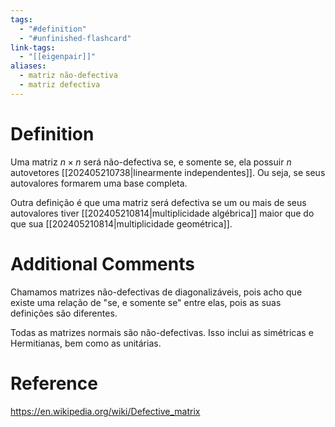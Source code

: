 ```yaml
---
tags:
  - "#definition"
  - "#unfinished-flashcard"
link-tags:
  - "[[eigenpair]]"
aliases:
  - matriz não-defectiva
  - matriz defectiva
---
```

# Definition 
Uma matriz $n \times n$ será não-defectiva se, e somente se, ela possuir $n$ autovetores [[202405210738|linearmente independentes]]. Ou seja, se seus autovalores formarem uma base completa. 

Outra definição é que uma matriz será defectiva se um ou mais de seus autovalores tiver [[202405210814|multiplicidade algébrica]] maior que do que sua  [[202405210814|multiplicidade geométrica]].

# Additional Comments
Chamamos matrizes não-defectivas de diagonalizáveis, pois acho que existe uma relação de "se, e somente se" entre elas, pois as suas definições são diferentes.

Todas as matrizes normais são não-defectivas. Isso inclui as simétricas e Hermitianas, bem como as unitárias.
# Reference
https://en.wikipedia.org/wiki/Defective_matrix

